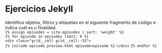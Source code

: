 # Ejercicios Jekyll

Identifica objetos, filtros y etiquetas en el siguiente fragmento de código e indica cuál es u finalidad.  
`{% assign episodes = site.episodes | sort: 'weight' %}`  
        `{% for episode in episodes limit: 6 %}`   
          `<div class="grid__cell grid__cell--33">`  
            `{% include episode_preview.html episode=episode %}`
          `</div>`
        `{% endfor %}`
